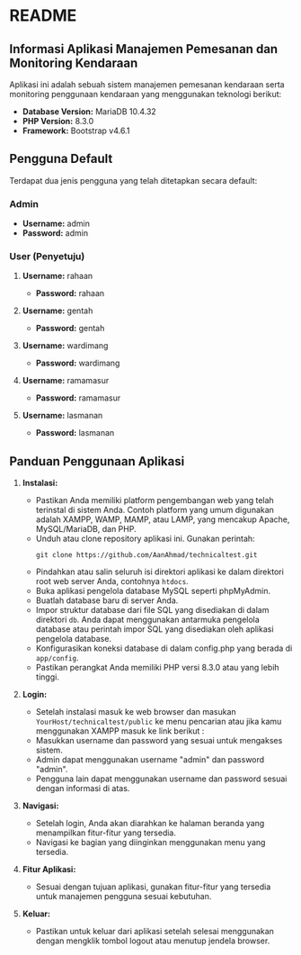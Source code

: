 # README

## Informasi Aplikasi Manajemen Pemesanan dan Monitoring Kendaraan

Aplikasi ini adalah sebuah sistem manajemen pemesanan kendaraan serta monitoring penggunaan kendaraan yang menggunakan teknologi berikut:

- **Database Version:** MariaDB 10.4.32
- **PHP Version:** 8.3.0
- **Framework:** Bootstrap v4.6.1

## Pengguna Default

Terdapat dua jenis pengguna yang telah ditetapkan secara default:

### Admin
- **Username:** admin
- **Password:** admin

### User (Penyetuju)
1. **Username:** rahaan
   - **Password:** rahaan

2. **Username:** gentah
   - **Password:** gentah

3. **Username:** wardimang
   - **Password:** wardimang

4. **Username:** ramamasur
   - **Password:** ramamasur

5. **Username:** lasmanan
   - **Password:** lasmanan


## Panduan Penggunaan Aplikasi

1. **Instalasi:**
   - Pastikan Anda memiliki platform pengembangan web yang telah terinstal di sistem Anda. Contoh platform yang umum digunakan adalah XAMPP, WAMP, MAMP, atau LAMP, yang mencakup Apache, MySQL/MariaDB, dan PHP.
   - Unduh atau clone repository aplikasi ini. Gunakan perintah:
     ```
     git clone https://github.com/AanAhmad/technicaltest.git
     ```
   - Pindahkan atau salin seluruh isi direktori aplikasi ke dalam direktori root web server Anda, contohnya `htdocs`.
   - Buka aplikasi pengelola database MySQL seperti phpMyAdmin.
   - Buatlah database baru di server Anda.
   - Impor struktur database dari file SQL yang disediakan di dalam direktori `db`. Anda dapat menggunakan antarmuka pengelola database atau perintah impor SQL yang disediakan oleh aplikasi pengelola database.
   - Konfigurasikan koneksi database di dalam config.php yang berada di `app/config`.
   - Pastikan perangkat Anda memiliki PHP versi 8.3.0 atau yang lebih tinggi.


2. **Login:**
   - Setelah instalasi masuk ke web browser dan masukan `YourHost/technicaltest/public` ke menu pencarian atau jika kamu menggunakan XAMPP masuk ke link berikut :
      <a href="http://localhost/technicaltest/public/" target="_blank"></a>
   - Masukkan username dan password yang sesuai untuk mengakses sistem.
   - Admin dapat menggunakan username "admin" dan password "admin".
   - Pengguna lain dapat menggunakan username dan password sesuai dengan informasi di atas.

4. **Navigasi:**
   - Setelah login, Anda akan diarahkan ke halaman beranda yang menampilkan fitur-fitur yang tersedia.
   - Navigasi ke bagian yang diinginkan menggunakan menu yang tersedia.

5. **Fitur Aplikasi:**
   - Sesuai dengan tujuan aplikasi, gunakan fitur-fitur yang tersedia untuk manajemen pengguna sesuai kebutuhan.

6. **Keluar:**
   - Pastikan untuk keluar dari aplikasi setelah selesai menggunakan dengan mengklik tombol logout atau menutup jendela browser.
